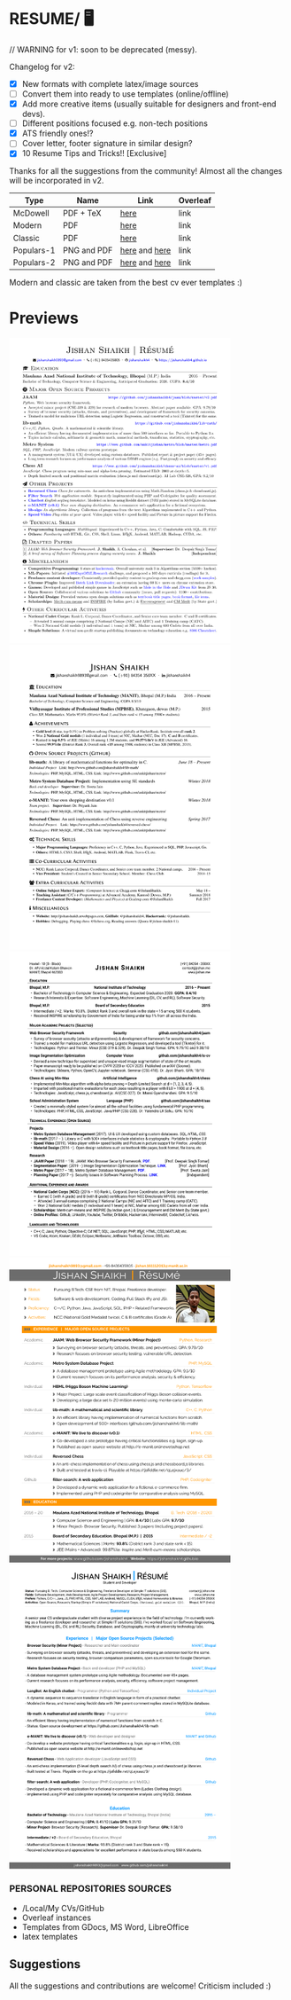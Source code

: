 # RESUME/ 🖥️

// WARNING for v1: soon to be deprecated (messy).

Changelog for v2:
- [x] New formats with complete latex/image sources
- [ ] Convert them into ready to use templates (online/offline)
- [x] Add more creative items (usually suitable for designers and front-end devs).
- [ ] Different positions focused e.g. non-tech positions
- [x] ATS friendly ones!?
- [ ] Cover letter, footer signature in similar design? 
- [x] 10 Resume Tips and Tricks!! [Exclusive]

Thanks for all the suggestions from the community! Almost all the changes will be incorporated in v2.

Type | Name | Link | Overleaf |
-----|------|------|-----------|
McDowell | PDF + TeX | [here](https://github.com/jishanshaikh4/resume/blob/master/McDowell-CV/main.pdf) | link |
Modern | PDF | [here](https://www.github.com/jishanshaikh4/resume/blob/master/main.pdf) | link |
Classic | PDF | [here](https://github.com/jishanshaikh4/resume/blob/master/classic/main.pdf) | link |
Populars-1 | PNG and PDF | [here](https://github.com/jishanshaikh4/resume/blob/master/Populars/Jishan_Shaikh_CV-1.png) and [here](https://github.com/jishanshaikh4/resume/blob/master/Populars/Jishan_Shaikh_CV.pdf) | link |
Populars-2 | PNG and PDF | [here](https://github.com/jishanshaikh4/resume/blob/master/Populars/Jishan_Shaikh_CV-2-1.png) and [here](https://github.com/jishanshaikh4/resume/blob/master/Populars/Jishan_Shaikh_CV-2.pdf) | link |

Modern and classic are taken from the best cv ever templates :)

# Previews

<img src="https://github.com/jishanshaikh4/resume/blob/master/Populars/Jishan_Shaikh_CV-1.png" width=400, height=550 /><img src="https://github.com/jishanshaikh4/resume/blob/master/Populars/Jishan_Shaikh_CV-2-1.png" width=400, height=550 /><img src="https://github.com/jishanshaikh4/resume/blob/master/main-1.png" width=400, height=550 /><img src="https://github.com/jishanshaikh4/resume/blob/master/main-modern.png" width=400, height=550 />
<img src="https://github.com/jishanshaikh4/resume/blob/master/main-classsic.png" width=400, height=550 />

<!--
FOR GOD SAKE CHANGE THE SIZE OF THE IMAGES FOR PREVIEWS
![](https://github.com/jishanshaikh4/resume/blob/master/Populars/Jishan_Shaikh_CV-1.png)
### Populars-2
![](https://github.com/jishanshaikh4/resume/blob/master/Populars/Jishan_Shaikh_CV-2-1.png)
### McDowell-Roboto:
![](https://github.com/jishanshaikh4/resume/blob/master/main-1.png)
### Modern-compact-default:
![](https://github.com/jishanshaikh4/resume/blob/master/main-modern.png)
### Classic-compact-Roboto:
![](https://github.com/jishanshaikh4/resume/blob/master/main-classsic.png) -->

### PERSONAL REPOSITORIES SOURCES

- /Local/My CVs/GitHub
- Overleaf instances
- Templates from GDocs, MS Word, LibreOffice
- latex templates
<!-- Overleaf, C, -->

## Suggestions

All the suggestions and contributions are welcome! Criticism included :)
